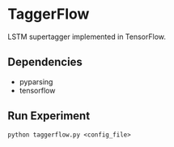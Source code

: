 # TaggerFlow

LSTM supertagger implemented in TensorFlow.

## Dependencies
* pyparsing
* tensorflow

## Run Experiment
`python taggerflow.py <config_file>`
